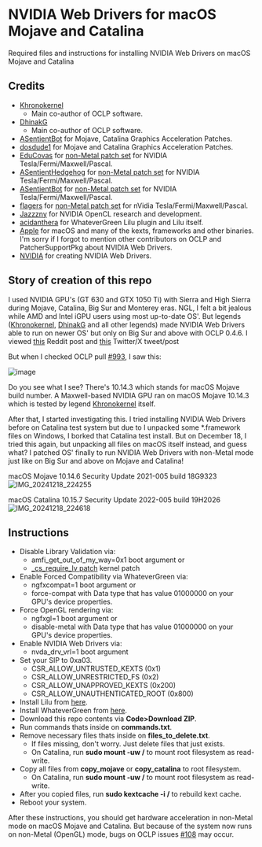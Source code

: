 # NVIDIA Web Drivers for macOS Mojave and Catalina
Required files and instructions for installing NVIDIA Web Drivers on macOS Mojave and Catalina

## Credits
- [Khronokernel](https://github.com/Khronokernel)
  - Main co-author of OCLP software.
- [DhinakG](https://github.com/DhinakG)
  - Main co-author of OCLP software.
- [ASentientBot](https://github.com/ASentientBot) for Mojave, Catalina Graphics Acceleration Patches.
- [dosdude1](https://github.com/dosdude1) for Mojave and Catalina Graphics Acceleration Patches.
- [EduCovas](https://github.com/covasedu) for [non-Metal patch set](https://github.com/moraea/non-metal-frameworks) for NVIDIA Tesla/Fermi/Maxwell/Pascal.
- [ASentientHedgehog](https://github.com/moosethegoose2213) for [non-Metal patch set](https://github.com/moraea/non-metal-frameworks) for NVIDIA Tesla/Fermi/Maxwell/Pascal.
- [ASentientBot](https://github.com/ASentientBot) for [non-Metal patch set](https://github.com/moraea/non-metal-frameworks) for NVIDIA Tesla/Fermi/Maxwell/Pascal.
- [flagers](https://github.com/flagersgit) for [non-Metal patch set](https://github.com/moraea/non-metal-frameworks) for nVidia Tesla/Fermi/Maxwell/Pascal.
- [Jazzzny](https://github.com/Jazzzny) for NVIDIA OpenCL research and development.
- [acidanthera](https://github.com/acidanthera) for WhateverGreen Lilu plugin and Lilu itself.
- [Apple](https://www.apple.com) for macOS and many of the kexts, frameworks and other binaries.
I'm sorry if I forgot to mention other contributors on OCLP and PatcherSupportPkg about NVIDIA Web Drivers.
- [NVIDIA](https://www.nvidia.com) for creating NVIDIA Web Drivers.

## Story of creation of this repo
I used NVIDIA GPU's (GT 630 and GTX 1050 Ti) with Sierra and High Sierra during Mojave, Catalina, Big Sur and Monterey eras. NGL, I felt a bit jealous while AMD and Intel iGPU users using most up-to-date OS'. But legends ([Khronokernel](https://github.com/Khronokernel), [DhinakG](https://github.com/DhinakG) and all other legends) made NVIDIA Web Drivers able to run on newer OS' but only on Big Sur and above with OCLP 0.4.6. I viewed [this](https://www.reddit.com/r/hackintosh/comments/uxz95u/nvidia_web_drivers_running_on_macos_monterey/) Reddit post and [this](https://x.com/khronokernel/status/1529583832663437312) Twitter/X tweet/post

But when I checked OCLP pull [#993](https://github.com/dortania/OpenCore-Legacy-Patcher/pull/993), I saw this:

![image](https://github.com/user-attachments/assets/d5f55737-01fc-43dd-9d8f-f88363c20de0)

Do you see what I see? There's 10.14.3 which stands for macOS Mojave build number. A Maxwell-based NVIDIA GPU ran on macOS Mojave 10.14.3 which is tested by legend [Khronokernel](https://github.com/Khronokernel) itself.

After that, I started investigating this. I tried installing NVIDIA Web Drivers before on Catalina test system but due to I unpacked some *.framework files on Windows, I borked that Catalina test install. But on December 18, I tried this again, but unpacking all files on macOS itself instead, and guess what? I patched OS' finally to run NVIDIA Web Drivers with non-Metal mode just like on Big Sur and above on Mojave and Catalina!

macOS Mojave 10.14.6 Security Update 2021-005 build 18G9323 
![IMG_20241218_224255](https://github.com/user-attachments/assets/226b895f-7319-4bd2-9b8e-8e9c8a6ca89c)

macOS Catalina 10.15.7 Security Update 2022-005 build 19H2026
![IMG_20241218_224618](https://github.com/user-attachments/assets/239bd4c3-cd9f-41a6-97a1-3fd2d7f0b99f)

## Instructions
- Disable Library Validation via:
  - amfi_get_out_of_my_way=0x1 boot argument or
  - [_cs_require_lv patch](https://github.com/dortania/OpenCore-Legacy-Patcher/blob/67a78ec4a275e0e8f8941a5ff9d64f00c28397dc/payloads/Config/config.plist#L1352-L1381) kernel patch
- Enable Forced Compatibility via WhateverGreen via:
  - ngfxcompat=1 boot argument or
  - force-compat with Data type that has value 01000000 on your GPU's device properties.
- Force OpenGL rendering via:
  - ngfxgl=1 boot argument or
  - disable-metal with Data type that has value 01000000 on your GPU's device properties.
- Enable NVIDIA Web Drivers via:
  - nvda_drv_vrl=1 boot argument
- Set your SIP to 0xa03.
  - CSR_ALLOW_UNTRUSTED_KEXTS (0x1)
  - CSR_ALLOW_UNRESTRICTED_FS (0x2)
  - CSR_ALLOW_UNAPPROVED_KEXTS (0x200)
  - CSR_ALLOW_UNAUTHENTICATED_ROOT (0x800)
- Install Lilu from [here](https://github.com/acidanthera/Lilu).
- Install WhateverGreen from [here](https://github.com/acidanthera/WhateverGreen).
- Download this repo contents via **Code>Download ZIP**.
- Run commands thats inside on **commands.txt**.
- Remove necessary files thats inside on **files_to_delete.txt**.
  - If files missing, don't worry. Just delete files that just exists.
  - On Catalina, run **sudo mount -uw /** to mount root filesystem as read-write.
- Copy all files from **copy_mojave** or **copy_catalina** to root filesystem.
  - On Catalina, run **sudo mount -uw /** to mount root filesystem as read-write.
- After you copied files, run **sudo kextcache -i /** to rebuild kext cache.
- Reboot your system.

After these instructions, you should get hardware acceleration in non-Metal mode on macOS Mojave and Catalina. But because of the system now runs on non-Metal (OpenGL) mode, bugs on OCLP issues [#108](https://github.com/dortania/OpenCore-Legacy-Patcher/issues/108) may occur.
